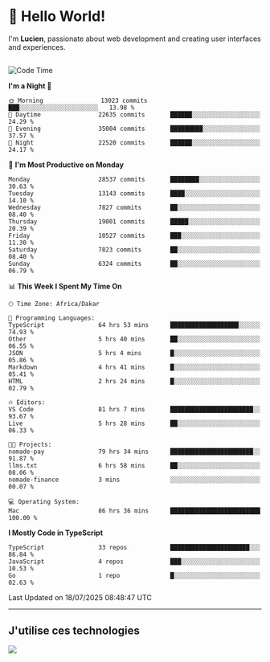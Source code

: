 # 👋 Hello World!

I'm **Lucien**, passionate about web development and creating user interfaces and experiences.

##

<!--START_SECTION:waka-->
![Code Time](http://img.shields.io/badge/Code%20Time-3%2C439%20hrs%2056%20mins-blue)

**I'm a Night 🦉** 

```text
🌞 Morning                13023 commits       ███░░░░░░░░░░░░░░░░░░░░░░   13.98 % 
🌆 Daytime                22635 commits       ██████░░░░░░░░░░░░░░░░░░░   24.29 % 
🌃 Evening                35004 commits       █████████░░░░░░░░░░░░░░░░   37.57 % 
🌙 Night                  22520 commits       ██████░░░░░░░░░░░░░░░░░░░   24.17 % 
```
📅 **I'm Most Productive on Monday** 

```text
Monday                   28537 commits       ████████░░░░░░░░░░░░░░░░░   30.63 % 
Tuesday                  13143 commits       ████░░░░░░░░░░░░░░░░░░░░░   14.10 % 
Wednesday                7827 commits        ██░░░░░░░░░░░░░░░░░░░░░░░   08.40 % 
Thursday                 19001 commits       █████░░░░░░░░░░░░░░░░░░░░   20.39 % 
Friday                   10527 commits       ███░░░░░░░░░░░░░░░░░░░░░░   11.30 % 
Saturday                 7823 commits        ██░░░░░░░░░░░░░░░░░░░░░░░   08.40 % 
Sunday                   6324 commits        ██░░░░░░░░░░░░░░░░░░░░░░░   06.79 % 
```


📊 **This Week I Spent My Time On** 

```text
🕑︎ Time Zone: Africa/Dakar

💬 Programming Languages: 
TypeScript               64 hrs 53 mins      ███████████████████░░░░░░   74.93 % 
Other                    5 hrs 40 mins       ██░░░░░░░░░░░░░░░░░░░░░░░   06.55 % 
JSON                     5 hrs 4 mins        █░░░░░░░░░░░░░░░░░░░░░░░░   05.86 % 
Markdown                 4 hrs 41 mins       █░░░░░░░░░░░░░░░░░░░░░░░░   05.41 % 
HTML                     2 hrs 24 mins       █░░░░░░░░░░░░░░░░░░░░░░░░   02.79 % 

🔥 Editors: 
VS Code                  81 hrs 7 mins       ███████████████████████░░   93.67 % 
Live                     5 hrs 28 mins       ██░░░░░░░░░░░░░░░░░░░░░░░   06.33 % 

🐱‍💻 Projects: 
nomade-pay               79 hrs 34 mins      ███████████████████████░░   91.87 % 
llms.txt                 6 hrs 58 mins       ██░░░░░░░░░░░░░░░░░░░░░░░   08.06 % 
nomade-finance           3 mins              ░░░░░░░░░░░░░░░░░░░░░░░░░   00.07 % 

💻 Operating System: 
Mac                      86 hrs 36 mins      █████████████████████████   100.00 % 
```

**I Mostly Code in TypeScript** 

```text
TypeScript               33 repos            ██████████████████████░░░   86.84 % 
JavaScript               4 repos             ███░░░░░░░░░░░░░░░░░░░░░░   10.53 % 
Go                       1 repo              █░░░░░░░░░░░░░░░░░░░░░░░░   02.63 % 
```




 Last Updated on 18/07/2025 08:48:47 UTC
<!--END_SECTION:waka-->
---

## J'utilise ces technologies

<p align="left">
  <a href="https://skillicons.dev">
    <img src="https://skillicons.dev/icons?i=ts,js,go,ruby,css,scss,tailwind,react,vite,nextjs,docker,figma,ableton" />
  </a>
</p>

